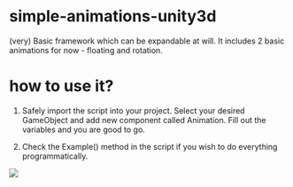 # simple-animations-unity3d

(very) Basic framework which can be expandable at will. It includes 2 basic animations for now - floating and rotation.

# how to use it?

1. Safely import the script into your project. Select your desired GameObject and add new component called Animation. Fill out the variables and you are good to go.

2. Check the Example() method in the script if you wish to do everything programmatically.

![](https://github.com/domenkoneski/simple-animations-unity3d/blob/master/preview.gif)

